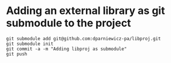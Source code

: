 # Adding an external library as git submodule to the project

```
git submodule add git@github.com:dparniewicz-pa/libproj.git
git submodule init
git commit -a -m "Adding libproj as submodule"
git push
```